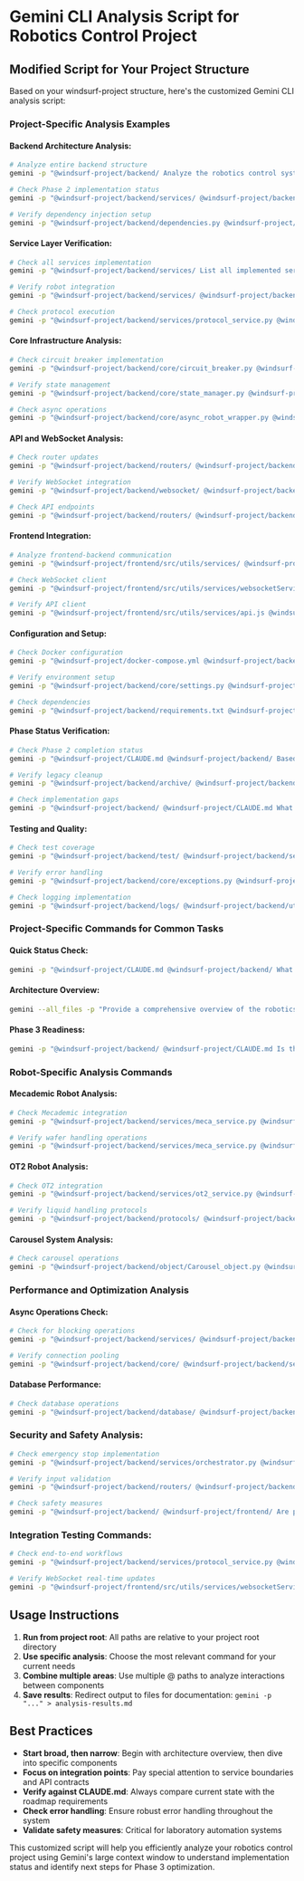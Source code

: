 # Gemini CLI Analysis Script for Robotics Control Project

## Modified Script for Your Project Structure

Based on your windsurf-project structure, here's the customized Gemini CLI analysis script:

### **Project-Specific Analysis Examples**

#### **Backend Architecture Analysis:**
```bash
# Analyze entire backend structure
gemini -p "@windsurf-project/backend/ Analyze the robotics control system architecture, focusing on the service layer and core infrastructure"

# Check Phase 2 implementation status
gemini -p "@windsurf-project/backend/services/ @windsurf-project/backend/core/ @windsurf-project/backend/routers/ What is the current implementation status of Phase 2 from CLAUDE.md? Which services are complete?"

# Verify dependency injection setup
gemini -p "@windsurf-project/backend/dependencies.py @windsurf-project/backend/main.py @windsurf-project/backend/services/ Is the dependency injection container fully implemented and working correctly?"
```

#### **Service Layer Verification:**
```bash
# Check all services implementation
gemini -p "@windsurf-project/backend/services/ List all implemented services and their current functionality. Are MecaService, OT2Service, and RobotOrchestrator complete?"

# Verify robot integration
gemini -p "@windsurf-project/backend/services/ @windsurf-project/backend/core/ How are the Mecademic and OT2 robots integrated? Show the connection and command handling flow"

# Check protocol execution
gemini -p "@windsurf-project/backend/services/protocol_service.py @windsurf-project/backend/protocols/ Is the protocol execution service fully implemented for multi-robot workflows?"
```

#### **Core Infrastructure Analysis:**
```bash
# Check circuit breaker implementation
gemini -p "@windsurf-project/backend/core/circuit_breaker.py @windsurf-project/backend/core/hardware_manager.py Is the circuit breaker pattern properly implemented for robot connections?"

# Verify state management
gemini -p "@windsurf-project/backend/core/state_manager.py @windsurf-project/backend/core/resource_lock.py Are atomic state management and resource locking working correctly?"

# Check async operations
gemini -p "@windsurf-project/backend/core/async_robot_wrapper.py @windsurf-project/backend/services/ Are async robot operations implemented to prevent blocking?"
```

#### **API and WebSocket Analysis:**
```bash
# Check router updates
gemini -p "@windsurf-project/backend/routers/ @windsurf-project/backend/services/ Have all API routers been updated to use the new service layer instead of RobotManager?"

# Verify WebSocket integration
gemini -p "@windsurf-project/backend/websocket/ @windsurf-project/backend/services/orchestrator.py Are WebSocket handlers properly integrated with the RobotOrchestrator?"

# Check API endpoints
gemini -p "@windsurf-project/backend/routers/ @windsurf-project/backend/main.py List all available API endpoints and their current functionality"
```

#### **Frontend Integration:**
```bash
# Analyze frontend-backend communication
gemini -p "@windsurf-project/frontend/src/utils/services/ @windsurf-project/backend/routers/ How does the frontend communicate with the new backend service architecture?"

# Check WebSocket client
gemini -p "@windsurf-project/frontend/src/utils/services/websocketService.js @windsurf-project/backend/websocket/ Is the frontend WebSocket client properly connected to the backend?"

# Verify API client
gemini -p "@windsurf-project/frontend/src/utils/services/api.js @windsurf-project/backend/ Is the frontend API client compatible with the current backend endpoints?"
```

#### **Configuration and Setup:**
```bash
# Check Docker configuration
gemini -p "@windsurf-project/docker-compose.yml @windsurf-project/backend/Dockerfile.dev @windsurf-project/frontend/Dockerfile.dev Is the Docker setup properly configured for development?"

# Verify environment setup
gemini -p "@windsurf-project/backend/core/settings.py @windsurf-project/backend/.env.example Are all required environment variables and configurations documented?"

# Check dependencies
gemini -p "@windsurf-project/backend/requirements.txt @windsurf-project/frontend/package.json Are all necessary dependencies included and compatible?"
```

#### **Phase Status Verification:**
```bash
# Check Phase 2 completion status
gemini -p "@windsurf-project/CLAUDE.md @windsurf-project/backend/ Based on the CLAUDE.md roadmap, what is the exact completion status of Phase 2? What needs to be done for Phase 3?"

# Verify legacy cleanup
gemini -p "@windsurf-project/backend/archive/ @windsurf-project/backend/ Has all legacy code been properly archived? Are there any remaining references to RobotManager?"

# Check implementation gaps
gemini -p "@windsurf-project/backend/ @windsurf-project/CLAUDE.md What implementation gaps exist between the current codebase and the Phase 2 requirements in CLAUDE.md?"
```

#### **Testing and Quality:**
```bash
# Check test coverage
gemini -p "@windsurf-project/backend/test/ @windsurf-project/backend/services/ What is the current test coverage for the service layer? Which services need more tests?"

# Verify error handling
gemini -p "@windsurf-project/backend/core/exceptions.py @windsurf-project/backend/services/ Is comprehensive error handling implemented across all services?"

# Check logging implementation
gemini -p "@windsurf-project/backend/logs/ @windsurf-project/backend/utils/logger.py Is proper logging implemented throughout the system?"
```

### **Project-Specific Commands for Common Tasks**

#### **Quick Status Check:**
```bash
gemini -p "@windsurf-project/CLAUDE.md @windsurf-project/backend/ What is the current implementation status compared to the CLAUDE.md roadmap?"
```

#### **Architecture Overview:**
```bash
gemini --all_files -p "Provide a comprehensive overview of the robotics control system architecture and current implementation status"
```

#### **Phase 3 Readiness:**
```bash
gemini -p "@windsurf-project/backend/ @windsurf-project/CLAUDE.md Is the system ready for Phase 3 performance optimization? What prerequisites are missing?"
```

### **Robot-Specific Analysis Commands**

#### **Mecademic Robot Analysis:**
```bash
# Check Mecademic integration
gemini -p "@windsurf-project/backend/services/meca_service.py @windsurf-project/backend/core/mecademic_driver.py @windsurf-project/backend/routers/meca.py Is the Mecademic robot fully integrated with proper error handling and circuit breakers?"

# Verify wafer handling operations
gemini -p "@windsurf-project/backend/services/meca_service.py @windsurf-project/backend/object/wafer_object.py Are wafer pickup and drop operations properly implemented with safety checks?"
```

#### **OT2 Robot Analysis:**
```bash
# Check OT2 integration
gemini -p "@windsurf-project/backend/services/ot2_service.py @windsurf-project/backend/routers/ot2.py @windsurf-project/backend/protocols/ Is the OT2 robot properly integrated with protocol execution capabilities?"

# Verify liquid handling protocols
gemini -p "@windsurf-project/backend/protocols/ @windsurf-project/backend/services/protocol_service.py Are liquid handling protocols properly implemented and executable?"
```

#### **Carousel System Analysis:**
```bash
# Check carousel operations
gemini -p "@windsurf-project/backend/object/Carousel_object.py @windsurf-project/backend/services/ @windsurf-project/backend/routers/arduino.py Is the carousel system properly integrated with resource locking and safety measures?"
```

### **Performance and Optimization Analysis**

#### **Async Operations Check:**
```bash
# Check for blocking operations
gemini -p "@windsurf-project/backend/services/ @windsurf-project/backend/core/async_robot_wrapper.py Are there any remaining blocking robot operations that need to be converted to async?"

# Verify connection pooling
gemini -p "@windsurf-project/backend/core/ @windsurf-project/backend/services/ Is connection pooling implemented for robot communications?"
```

#### **Database Performance:**
```bash
# Check database operations
gemini -p "@windsurf-project/backend/database/ @windsurf-project/backend/object/ Are database operations optimized with proper indexing and async support?"
```

### **Security and Safety Analysis:**
```bash
# Check emergency stop implementation
gemini -p "@windsurf-project/backend/services/orchestrator.py @windsurf-project/backend/routers/ Is emergency stop functionality properly implemented across all robots?"

# Verify input validation
gemini -p "@windsurf-project/backend/routers/ @windsurf-project/backend/services/ Is proper input validation implemented for all API endpoints and robot commands?"

# Check safety measures
gemini -p "@windsurf-project/backend/ @windsurf-project/frontend/ Are proper safety measures implemented for laboratory automation (collision detection, safety zones, etc.)?"
```

### **Integration Testing Commands:**
```bash
# Check end-to-end workflows
gemini -p "@windsurf-project/backend/services/protocol_service.py @windsurf-project/backend/test/ Are end-to-end workflows tested for multi-robot operations?"

# Verify WebSocket real-time updates
gemini -p "@windsurf-project/frontend/src/utils/services/websocketService.js @windsurf-project/backend/websocket/ Are real-time status updates working correctly between frontend and backend?"
```

## Usage Instructions

1. **Run from project root**: All paths are relative to your project root directory
2. **Use specific analysis**: Choose the most relevant command for your current needs
3. **Combine multiple areas**: Use multiple @ paths to analyze interactions between components
4. **Save results**: Redirect output to files for documentation: `gemini -p "..." > analysis-results.md`

## Best Practices

- **Start broad, then narrow**: Begin with architecture overview, then dive into specific components
- **Focus on integration points**: Pay special attention to service boundaries and API contracts
- **Verify against CLAUDE.md**: Always compare current state with the roadmap requirements
- **Check error handling**: Ensure robust error handling throughout the system
- **Validate safety measures**: Critical for laboratory automation systems

This customized script will help you efficiently analyze your robotics control project using Gemini's large context window to understand implementation status and identify next steps for Phase 3 optimization.